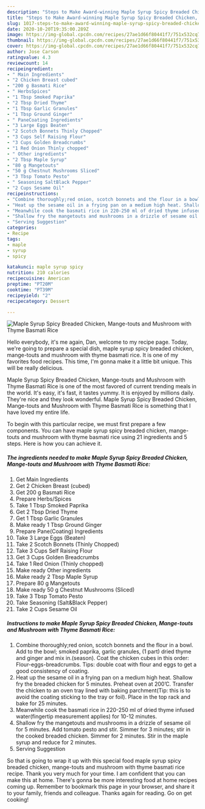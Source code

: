 ```yaml
---
description: "Steps to Make Award-winning Maple Syrup Spicy Breaded Chicken, Mange-touts and Mushroom with Thyme Basmati Rice"
title: "Steps to Make Award-winning Maple Syrup Spicy Breaded Chicken, Mange-touts and Mushroom with Thyme Basmati Rice"
slug: 1017-steps-to-make-award-winning-maple-syrup-spicy-breaded-chicken-mange-touts-and-mushroom-with-thyme-basmati-rice
date: 2020-10-20T19:35:00.289Z
image: https://img-global.cpcdn.com/recipes/27ae1d66f80441f7/751x532cq70/maple-syrup-spicy-breaded-chicken-mange-touts-and-mushroom-with-thyme-basmati-rice-recipe-main-photo.jpg
thumbnail: https://img-global.cpcdn.com/recipes/27ae1d66f80441f7/751x532cq70/maple-syrup-spicy-breaded-chicken-mange-touts-and-mushroom-with-thyme-basmati-rice-recipe-main-photo.jpg
cover: https://img-global.cpcdn.com/recipes/27ae1d66f80441f7/751x532cq70/maple-syrup-spicy-breaded-chicken-mange-touts-and-mushroom-with-thyme-basmati-rice-recipe-main-photo.jpg
author: Jose Carson
ratingvalue: 4.3
reviewcount: 14
recipeingredient:
- " Main Ingredients"
- "2 Chicken Breast cubed"
- "200 g Basmati Rice"
- " HerbsSpices"
- "1 Tbsp Smoked Paprika"
- "2 Tbsp Dried Thyme"
- "1 Tbsp Garlic Granules"
- "1 Tbsp Ground Ginger"
- " PaneCoating Ingredients"
- "3 Large Eggs Beaten"
- "2 Scotch Bonnets Thinly Chopped"
- "3 Cups Self Raising Flour"
- "3 Cups Golden Breadcrumbs"
- "1 Red Onion Thinly chopped"
- " Other ingredients"
- "2 Tbsp Maple Syrup"
- "80 g Mangetouts"
- "50 g Chestnut Mushrooms Sliced"
- "3 Tbsp Tomato Pesto"
- " Seasoning SaltBlack Pepper"
- "2 Cups Sesame Oil"
recipeinstructions:
- "Combine thoroughly;red onion, scotch bonnets and the flour in a bowl. Add to the bowl; smoked paprika, garlic granules, (1 part) dried thyme and ginger and mix in.(season). Coat the chicken cubes in this order: Flour-eggs-breadcrumbs. Tips: double coat with flour and eggs to get a good consistency of coating."
- "Heat up the sesame oil in a frying pan on a medium high heat. Shallow fry the breaded chicken for 5 minutes. Preheat oven at 200’C. Transfer the chicken to an oven tray lined with baking parchment(Tip: this is to avoid the coating sticking to the tray or foil). Place in the top rack and bake for 25 minutes."
- "Meanwhile cook the basmati rice in 220-250 ml of dried thyme infused water(fingertip measurement applies) for 10-12 minutes."
- "Shallow fry the mangetouts and mushrooms in a drizzle of sesame oil for 5 minutes. Add tomato pesto and stir. Simmer for 3 minutes; stir in the cooked breaded chicken. Simmer for 2 minutes. Stir in the maple syrup and reduce for 2 minutes."
- "Serving Suggestion"
categories:
- Recipe
tags:
- maple
- syrup
- spicy

katakunci: maple syrup spicy 
nutrition: 210 calories
recipecuisine: American
preptime: "PT20M"
cooktime: "PT39M"
recipeyield: "2"
recipecategory: Dessert

---
```



![Maple Syrup Spicy Breaded Chicken, Mange-touts and Mushroom with Thyme Basmati Rice](https://img-global.cpcdn.com/recipes/27ae1d66f80441f7/751x532cq70/maple-syrup-spicy-breaded-chicken-mange-touts-and-mushroom-with-thyme-basmati-rice-recipe-main-photo.jpg)

Hello everybody, it's me again, Dan, welcome to my recipe page. Today, we're going to prepare a special dish, maple syrup spicy breaded chicken, mange-touts and mushroom with thyme basmati rice. It is one of my favorites food recipes. This time, I'm gonna make it a little bit unique. This will be really delicious.



Maple Syrup Spicy Breaded Chicken, Mange-touts and Mushroom with Thyme Basmati Rice is one of the most favored of current trending meals in the world. It's easy, it's fast, it tastes yummy. It is enjoyed by millions daily. They're nice and they look wonderful. Maple Syrup Spicy Breaded Chicken, Mange-touts and Mushroom with Thyme Basmati Rice is something that I have loved my entire life.


To begin with this particular recipe, we must first prepare a few components. You can have maple syrup spicy breaded chicken, mange-touts and mushroom with thyme basmati rice using 21 ingredients and 5 steps. Here is how you can achieve it.

<!--inarticleads1-->

##### The ingredients needed to make Maple Syrup Spicy Breaded Chicken, Mange-touts and Mushroom with Thyme Basmati Rice:

1. Get  Main Ingredients
1. Get 2 Chicken Breast (cubed)
1. Get 200 g Basmati Rice
1. Prepare  Herbs/Spices
1. Take 1 Tbsp Smoked Paprika
1. Get 2 Tbsp Dried Thyme
1. Get 1 Tbsp Garlic Granules
1. Make ready 1 Tbsp Ground Ginger
1. Prepare  Pane(Coating) Ingredients
1. Take 3 Large Eggs (Beaten)
1. Take 2 Scotch Bonnets (Thinly Chopped)
1. Take 3 Cups Self Raising Flour
1. Get 3 Cups Golden Breadcrumbs
1. Take 1 Red Onion (Thinly chopped)
1. Make ready  Other ingredients
1. Make ready 2 Tbsp Maple Syrup
1. Prepare 80 g Mangetouts
1. Make ready 50 g Chestnut Mushrooms (Sliced)
1. Take 3 Tbsp Tomato Pesto
1. Take  Seasoning (Salt&amp;Black Pepper)
1. Take 2 Cups Sesame Oil




<!--inarticleads2-->

##### Instructions to make Maple Syrup Spicy Breaded Chicken, Mange-touts and Mushroom with Thyme Basmati Rice:

1. Combine thoroughly;red onion, scotch bonnets and the flour in a bowl. Add to the bowl; smoked paprika, garlic granules, (1 part) dried thyme and ginger and mix in.(season). Coat the chicken cubes in this order: Flour-eggs-breadcrumbs. Tips: double coat with flour and eggs to get a good consistency of coating.
1. Heat up the sesame oil in a frying pan on a medium high heat. Shallow fry the breaded chicken for 5 minutes. Preheat oven at 200’C. Transfer the chicken to an oven tray lined with baking parchment(Tip: this is to avoid the coating sticking to the tray or foil). Place in the top rack and bake for 25 minutes.
1. Meanwhile cook the basmati rice in 220-250 ml of dried thyme infused water(fingertip measurement applies) for 10-12 minutes.
1. Shallow fry the mangetouts and mushrooms in a drizzle of sesame oil for 5 minutes. Add tomato pesto and stir. Simmer for 3 minutes; stir in the cooked breaded chicken. Simmer for 2 minutes. Stir in the maple syrup and reduce for 2 minutes.
1. Serving Suggestion




So that is going to wrap it up with this special food maple syrup spicy breaded chicken, mange-touts and mushroom with thyme basmati rice recipe. Thank you very much for your time. I am confident that you can make this at home. There's gonna be more interesting food at home recipes coming up. Remember to bookmark this page in your browser, and share it to your family, friends and colleague. Thanks again for reading. Go on get cooking!
